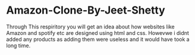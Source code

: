 # Amazon-Clone-By-Jeet-Shetty
Through This respiritory you will get an idea about how websites like Amazon and spotify etc are designed using html and css.
Howevwe i didnt added any products as adding them were useless and it would have took a long time.
